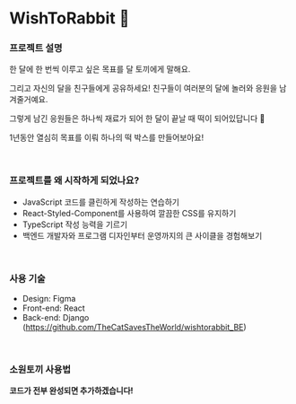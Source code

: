# WishToRabbit 🐰

### 프로젝트 설명

한 달에 한 번씩 이루고 싶은 목표를 달 토끼에게 말해요.

그리고 자신의 달을 친구들에게 공유하세요! 친구들이 여러분의 달에 놀러와 응원을 남겨줄거예요.

그렇게 남긴 응원들은 하나씩 재료가 되어 한 달이 끝날 때 떡이 되어있답니다 🥰

1년동안 열심히 목표를 이뤄 하나의 떡 박스를 만들어보아요!

<br />

### 프로젝트를 왜 시작하게 되었나요?

* JavaScript 코드를 클린하게 작성하는 연습하기
* React-Styled-Component를 사용하여 깔끔한 CSS를 유지하기
* TypeScript 작성 능력을 기르기
* 백엔드 개발자와 프로그램 디자인부터 운영까지의 큰 사이클을 경험해보기

<br />

### 사용 기술

* Design: Figma
* Front-end: React
* Back-end: Django (https://github.com/TheCatSavesTheWorld/wishtorabbit_BE)

<br />

### 소원토끼 사용법

<b> 코드가 전부 완성되면 추가하겠습니다! </b>

<br />
